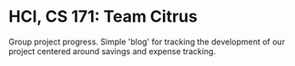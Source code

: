 # HCI, CS 171: Team Citrus
Group project progress. Simple 'blog' for tracking the development of our project centered around savings and expense tracking.
